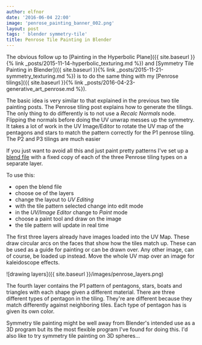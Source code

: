 ```yaml
---
author: elfnor
date: '2016-06-04 22:00'
image: 'penrose_painting_banner_002.png'
layout: post
tags: ' blender symmetry-tile'
title: Penrose Tile Painting in Blender
---
```


The obvious follow up to [Painting in the Hyperbolic Plane]({{ site.baseurl }}{% link _posts/2015-11-14-hyperbolic_texturing.md %}) and [Symmetry Tile Painting in Blender]({{ site.baseurl }}{% link _posts/2015-11-21-symmetry_texturing.md %}) is to do the same thing with my [Penrose tilings]({{ site.baseurl }}{% link _posts/2016-04-23-generative_art_penrose.md %}).

The basic idea is very similar to that explained in the previous two tile painting posts. The Penrose tiling post explains how to generate the tilings. The only thing to do differently is to not use a *Recalc Normals* node. Flipping the normals before doing the UV unwrap messes up the symmetry. It takes a lot of work in the UV Image/Editor to rotate the UV map of the pentagons and stars to match the pattern correctly for the P1 penrose tiling. The P2 and P3 tilings are much easier

If you just want to avoid all this and just paint pretty patterns I\'ve set up a [blend file](./downloads/penrose_tile_painting.blend) with a fixed copy of each of the three Penrose tiling types on a separate layer.

To use this:

-   open the blend file
-   choose oe of the layers
-   change the layout to *UV Editing*
-   with the tile pattern selected change into edit mode
-   in the *UV/Image Editor* change to *Paint* mode
-   choose a paint tool and draw on the image
-   the tile pattern will update in real time

The first three layers already have images loaded into the UV Map. These draw circular arcs on the faces that show how the tiles match up. These can be used as a guide for painting or can be drawn over. Any other image, can of course, be loaded up instead. Move the whole UV map over an image for kaleidoscope effects.

![drawing layers]({{ site.baseurl }}/images/penrose_layers.png)

The fourth layer contains the P1 pattern of pentagons, stars, boats and triangles with each shape given a different material. There are three different types of pentagon in the tiling. They\'re are different because they match differently against neighboring tiles. Each type of pentagon has is given its own color.

Symmetry tile painting might be well away from Blender\'s intended use as a 3D program but its the most flexible program I\'ve found for doing this. I\'d also like to try symmetry tile painting on 3D spheres\...
